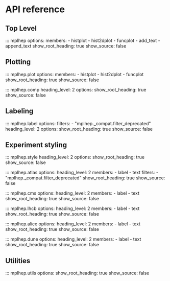 # API reference

## Top Level

::: mplhep
    options:
      members:
        - histplot
        - hist2dplot
        - funcplot
        - add_text
        - append_text
      show_root_heading: true
      show_source: false

## Plotting

::: mplhep.plot
    options:
      members:
        - histplot
        - hist2dplot
        - funcplot
      show_root_heading: true
      show_source: false

::: mplhep.comp
    heading_level: 2
    options:
      show_root_heading: true
      show_source: false

## Labeling

::: mplhep.label
    options:
      filters:
        - "mplhep._compat.filter_deprecated"
    heading_level: 2
    options:
      show_root_heading: true
      show_source: false

## Experiment styling

::: mplhep.style
    heading_level: 2
    options:
      show_root_heading: true
      show_source: false

::: mplhep.atlas
    options:
      heading_level: 2
      members:
        - label
        - text
      filters:
        - "mplhep._compat.filter_deprecated"
      show_root_heading: true
      show_source: false

::: mplhep.cms
    options:
      heading_level: 2
      members:
        - label
        - text
      show_root_heading: true
      show_source: false

::: mplhep.lhcb
    options:
      heading_level: 2
      members:
        - label
        - text
      show_root_heading: true
      show_source: false

::: mplhep.alice
    options:
      heading_level: 2
      members:
        - label
        - text
      show_root_heading: true
      show_source: false

::: mplhep.dune
    options:
      heading_level: 2
      members:
        - label
        - text
      show_root_heading: true
      show_source: false



## Utilities

::: mplhep.utils
    options:
      show_root_heading: true
      show_source: false
